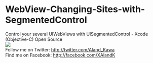 # WebView-Changing-Sites-with-SegmentedControl
Control your several UIWebViews with UISegmentedControl - Xcode (Objective-C) Open Source
<br>
<img src="http://s27.postimg.org/3tq6cbhj7/Simulator_Screen_Shot_01_Feb_2016_23_13_26.png" />
<br>
Follow me on Twitter: http://twitter.com/Aland_Kawa
<br>
Find me on Facebook: http://facebook.com/XAlandK
